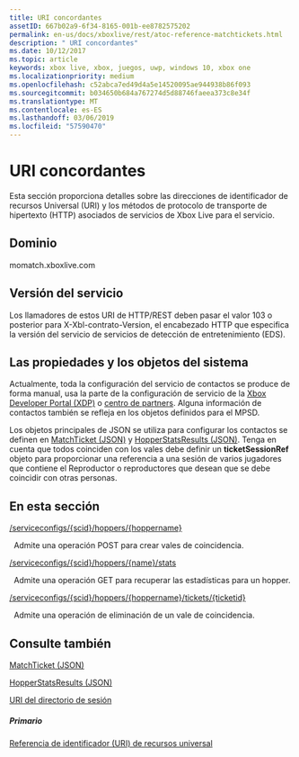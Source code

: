 ```yaml
---
title: URI concordantes
assetID: 667b02a9-6f34-8165-001b-ee8782575202
permalink: en-us/docs/xboxlive/rest/atoc-reference-matchtickets.html
description: " URI concordantes"
ms.date: 10/12/2017
ms.topic: article
keywords: xbox live, xbox, juegos, uwp, windows 10, xbox one
ms.localizationpriority: medium
ms.openlocfilehash: c52abca7ed49d4a5e14520095ae944938b86f093
ms.sourcegitcommit: b034650b684a767274d5d88746faeea373c8e34f
ms.translationtype: MT
ms.contentlocale: es-ES
ms.lasthandoff: 03/06/2019
ms.locfileid: "57590470"
---
```

# <a name="matchmaking-uris"></a>URI concordantes
 
Esta sección proporciona detalles sobre las direcciones de identificador de recursos Universal (URI) y los métodos de protocolo de transporte de hipertexto (HTTP) asociados de servicios de Xbox Live para el servicio. 
 
<a id="ID4E6"></a>

 
## <a name="domain"></a>Dominio
momatch.xboxlive.com  
<a id="ID4EEB"></a>

 
## <a name="service-version"></a>Versión del servicio
 
Los llamadores de estos URI de HTTP/REST deben pasar el valor 103 o posterior para X-Xbl-contrato-Version, el encabezado HTTP que especifica la versión del servicio de servicios de detección de entretenimiento (EDS). 
  
<a id="ID4ELB"></a>

 
## <a name="system-objects-and-properties"></a>Las propiedades y los objetos del sistema
 
Actualmente, toda la configuración del servicio de contactos se produce de forma manual, usa la parte de la configuración de servicio de la [Xbox Developer Portal (XDP)](https://xdp.xboxlive.com) o [centro de partners](https://partner.microsoft.com/dashboard). Alguna información de contactos también se refleja en los objetos definidos para el MPSD. 
 
Los objetos principales de JSON se utiliza para configurar los contactos se definen en [MatchTicket (JSON)](../../json/json-matchticket.md) y [HopperStatsResults (JSON)](../../json/json-hopperstatsresults.md). Tenga en cuenta que todos coinciden con los vales debe definir un **ticketSessionRef** objeto para proporcionar una referencia a una sesión de varios jugadores que contiene el Reproductor o reproductores que desean que se debe coincidir con otras personas. 
  
<a id="ID4EBC"></a>

 
## <a name="in-this-section"></a>En esta sección

[/serviceconfigs/{scid}/hoppers/{hoppername}](uri-serviceconfigsscidhoppershoppername.md)

&nbsp;&nbsp;Admite una operación POST para crear vales de coincidencia. 

[/serviceconfigs/{scid}/hoppers/{name}/stats](uri-serviceconfigsscidhoppershoppernamestats.md)

&nbsp;&nbsp;Admite una operación GET para recuperar las estadísticas para un hopper.

[/serviceconfigs/{scid}/hoppers/{hoppername}/tickets/{ticketid}](uri-scidhoppernameticketid.md)

&nbsp;&nbsp;Admite una operación de eliminación de un vale de coincidencia.
 
<a id="ID4ENC"></a>

 
## <a name="see-also"></a>Consulte también
 
<a id="ID4EPC"></a>

   [MatchTicket (JSON)](../../json/json-matchticket.md)

 [HopperStatsResults (JSON)](../../json/json-hopperstatsresults.md)

 [URI del directorio de sesión](../sessiondirectory/atoc-reference-sessiondirectory.md)

  
<a id="ID4E2C"></a>

 
##### <a name="parent"></a>Primario 

[Referencia de identificador (URI) de recursos universal](../atoc-xboxlivews-reference-uris.md)

   